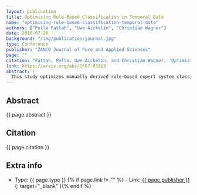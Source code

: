 ```yaml
---
layout: publication
title: Optimising Rule-Based Classification in Temporal Data
name: "optimising-rule-based-classification-temporal-data"
authors: ["Polla Fattah", "Uwe Aickelin", "Christian Wagner"]
date: 2016-07-20
background: "/img/publication/journal.jpg"
type: Conference
publisher: "ZANCO Journal of Pure and Applied Sciences"
page: ""
citation: "Fattah, Polla, Uwe Aickelin, and Christian Wagner. 'Optimizing rule-based classification in temporal data.' ZANCO Journal of Pure and Applied Sciences, 28 (2), pp. 135-146, 2016, ISSN: 2412-3986. available arXiv preprint arXiv:1607.05913 (2016)."
link: https://arxiv.org/abs/1607.05913
abstract: |
  This study optimizes manually derived rule-based expert system classification of objects according to changes in their properties over time. One of the key challenges that this study tries to address is how to classify objects that exhibit changes in their behaviour over time, for example how to classify companies' share price stability over a period of time or how to classify students' preferences for subjects while they are progressing through school. A specific case the paper considers is the strategy of players in public goods games (as common in economics) across multiple consecutive games. Initial classification starts from expert definitions specifying class allocation for players based on aggregated attributes of the temporal data. Based on these initial classifications, the optimisation process tries to find an improved classifier which produces the best possible compact classes of objects (players) for every time point in the temporal data. The compactness of the classes is measured by a cost function based on internal cluster indices like the Dunn Index, distance measures like Euclidean distance or statistically derived measures like standard deviation. The paper discusses the approach in the context of incorporating changing player strategies in the aforementioned public good games, where common classification approaches so far do not consider such changes in behaviour resulting from learning or in-game experience. By using the proposed process for classifying temporal data and the actual players' contribution during the games, we aim to produce a more refined classification which in turn may inform the interpretation of public goods game data.
---
```


## Abstract

{{ page.abstract }}

## Citation

{{ page.citation }}

## Extra info

- Type: {{ page.type }}
{% if page.link != "" %} - Link: [ {{ page.publisher }} ]({{page.link}}){: target="\_blank" }{% endif %}
